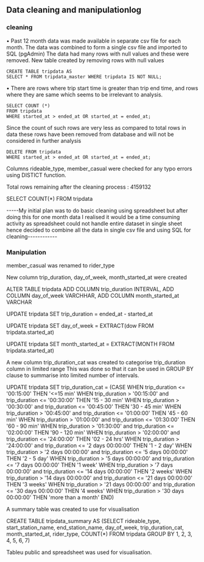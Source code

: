 ## Data cleaning and manipulationlog

### cleaning

•	Past 12 month data was made available in separate csv file 
for each month. The data was combined to form a single csv 
file and imported to SQL (pgAdmin)
The data had many rows with null values and these were removed.
New table created by removing rows with null values 
        
    CREATE TABLE tripdata AS 
    SELECT * FROM tripdata_master WHERE tripdata IS NOT NULL;

•	There are rows where trip start time is greater than trip end time, 
and rows where they are same which seems to be irrelevant to analysis.

    SELECT COUNT (*) 
    FROM tripdata
    WHERE started_at > ended_at OR started_at = ended_at;

Since the count of such rows are very less as compared to total rows 
in data these rows have been removed from database and will not be 
considered in further analysis
    
    DELETE FROM tripdata 
    WHERE started_at > ended_at OR started_at = ended_at;
                    
Columns rideable_type, member_casual were checked for any typo errors 
using DISTICT function.

Total rows remaining after the cleaning process : 4159132

SELECT COUNT(*)
FROM tripdata


-----My initial plan was to do basic cleaning using spreadsheet but after doing this 
for one month data I realised it would be a time consuming activity as spreadsheet 
could not handle entire dataset in single sheet hence decided to combine all the 
data in single csv file and using SQL for cleaning------------


### Manipulation

member_casual was renamed to rider_type

New column trip_duration, day_of_week, month_started_at were created

ALTER TABLE tripdata
ADD COLUMN trip_duration INTERVAL, 
ADD COLUMN day_of_week VARCHHAR,
ADD COLUMN month_started_at VARCHAR

UPDATE tripdata
SET trip_duration = ended_at - started_at

UPDATE tripdata
SET day_of_week = 
EXTRACT(dow FROM tripdata.started_at)

UPDATE tripdata
SET month_started_at = 
EXTRACT(MONTH FROM tripdata.started_at)


A new column trip_duration_cat was created to categorise trip_duration column in limited range
This was done so that it can be used in GROUP BY clause to summarise into limited
number of intervals.


UPDATE tripdata
SET trip_duration_cat =
(CASE
WHEN trip_duration <= '00:15:00' THEN  '<=15 min'
WHEN trip_duration > '00:15:00' and trip_duration <= '00:30:00' THEN '15 - 30 min'
WHEN trip_duration > '00:30:00' and trip_duration <= '00:45:00' THEN '30 - 45 min'
WHEN trip_duration > '00:45:00' and trip_duration <= '01:00:00' THEN '45 - 60 min'
WHEN trip_duration > '01:00:00' and trip_duration <= '01:30:00' THEN '60 - 90 min'
WHEN trip_duration > '01:30:00' and trip_duration <= '02:00:00' THEN '90 - 120 min'
WHEN trip_duration > '02:00:00' and trip_duration <= '24:00:00' THEN '02 - 24 hrs'
WHEN trip_duration > '24:00:00' and trip_duration <= '2 days 00:00:00' THEN '1 - 2 day'
WHEN trip_duration > '2 days 00:00:00' and trip_duration <= '5 days 00:00:00' THEN '2 - 5 day'
WHEN trip_duration > '5 days 00:00:00' and trip_duration <= '7 days 00:00:00' THEN '1 week'
WHEN trip_duration > '7 days 00:00:00' and trip_duration <= '14 days 00:00:00' THEN '2 weeks'
WHEN trip_duration > '14 days 00:00:00' and trip_duration <= '21 days 00:00:00' THEN '3 weeks'
WHEN trip_duration > '21 days 00:00:00' and trip_duration <= '30 days 00:00:00' THEN '4 weeks'
WHEN trip_duration > '30 days 00:00:00' THEN 'more than a month' 
END)


A summary table was created to use for visualisation

CREATE TABLE tripdata_summary AS
(SELECT rideable_type, start_station_name, end_station_name, day_of_week,
trip_duration_cat, month_started_at, rider_type, COUNT(*) 
FROM tripdata
GROUP BY 1, 2, 3, 4, 5, 6, 7)

Tableu public and spreadsheet was used for visualisation.






